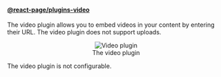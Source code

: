 #### [@react-page/plugins-video](https://www.npmjs.com/package/@react-page/plugins-video)

The video plugin allows you to embed videos in your content by entering their URL. The video plugin does not support
uploads.

<p>
  <figure align="center">
    <img alt="Video plugin" src="./images/video-plugin.gif"><br>
    <figcaption>The video plugin</figcaption>
  </figure>
</p>

The video plugin is not configurable.
